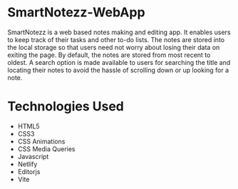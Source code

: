 # SmartNotezz-WebApp

SmartNotezz is a web based notes making and editing app. It enables users to keep track of their tasks and other to-do lists. The notes are stored into the local storage so that users need not worry about losing their data on exiting the page. By default, the notes are stored from most recent to oldest. A search option is made available to users for searching the title and locating their notes to avoid the hassle of scrolling down or up looking for a note.

# Technologies Used

- HTML5
- CSS3
- CSS Animations
- CSS Media Queries
- Javascript
- Netlify
- Editorjs
- Vite
